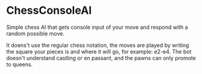 # ChessConsoleAI
Simple chess AI that gets console input of your move and respond with a random possible move.

It doens't use the regular chess notation, the moves are played by writing the square your pieces is and where it will go, for example: e2-e4.
The bot doesn't understand castling or en passant, and the pawns can only promote to queens.
